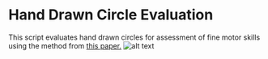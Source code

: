# Hand Drawn Circle Evaluation
This script evaluates hand drawn circles for assessment of fine motor skills using the method from [this paper.](https://www.sciencedirect.com/science/article/pii/S0167945718301635)
![alt text](https://ars.els-cdn.com/content/image/1-s2.0-S0167945718301635-gr2.jpg "")
